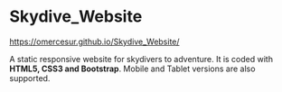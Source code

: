 # Skydive_Website
https://omercesur.github.io/Skydive_Website/

A static responsive website for skydivers to adventure. It is coded with **HTML5, CSS3 and Bootstrap**. Mobile and Tablet versions are also supported.
